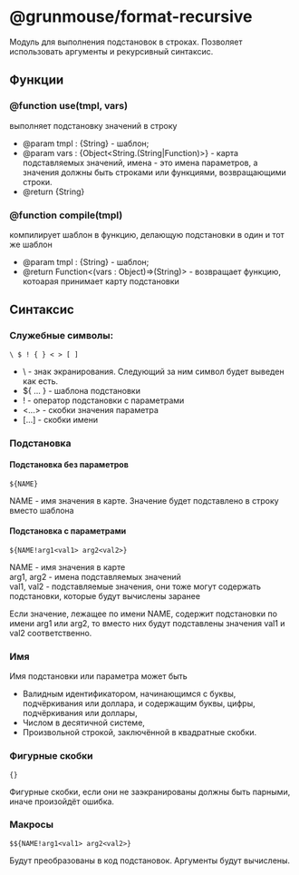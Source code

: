 # @grunmouse/format-recursive

Модуль для выполнения подстановок в строках. Позволяет использовать аргументы и рекурсивный синтаксис.

## Функции

### @function use(tmpl, vars) 
выполняет подстановку значений в строку
* @param tmpl : {String} - шаблон;
* @param vars : {Object<String.(String|Function)>} - карта подставляемых значений, имена - это имена параметров, а значения должны быть строками или функциями, возвращающими строки.
* @return {String}

### @function compile(tmpl) 
компилирует шаблон в функцию, делающую подстановки в один и тот же шаблон
* @param tmpl : {String} - шаблон;
* @return Function<(vars : Object)=>(String)> - возвращает функцию, котоарая принимает карту подстановки


## Синтаксис

### Служебные символы:
```
\ $ ! { } < > [ ]
```

- \ - знак экранирования. Следующий за ним символ будет выведен как есть.
- ${ ... } - шаблона подстановки
- ! - оператор подстановки с параметрами
- <...> - скобки значения параметра
- [...] - скобки имени

### Подстановка

#### Подстановка без параметров
```
${NAME}
```

NAME - имя значения в карте. Значение будет подставлено в строку вместо шаблона

#### Подстановка с параметрами
```
${NAME!arg1<val1> arg2<val2>}
```

NAME - имя значения в карте\
arg1, arg2 - имена подставляемых значений\
val1, val2 - подставляемые значения, они тоже могут содержать подстановки, которые будут вычислены заранее

Если значение, лежащее по имени NAME, содержит подстановки по имени arg1 или arg2, то вместо них будут подставлены значения val1 и val2 соответственно.

### Имя

Имя подстановки или параметра может быть
* Валидным идентификатором, начинающимся с буквы, подчёркивания или доллара, и содержащим буквы, цифры, подчёркивания или доллары,
* Числом в десятичной системе,
* Произвольной строкой, заключённой в квадратные скобки.

### Фигурные скобки
```
{}
```
Фигурные скобки, если они не заэкранированы должны быть парными, иначе произойдёт ошибка.

### Макросы
```
$${NAME!arg1<val1> arg2<val2>}
```

Будут преобразованы в код подстановок. Аргументы будут вычислены.